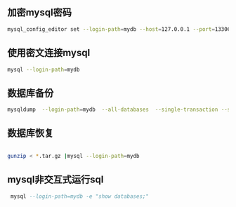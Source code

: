 ## 加密mysql密码
```bash
mysql_config_editor set --login-path=mydb --host=127.0.0.1 --port=13306 --user=root --password
```

## 使用密文连接mysql

```bash
mysql --login-path=mydb
```

## 数据库备份

```bash
mysqldump  --login-path=mydb  --all-databases  --single-transaction --set-gtid-purged=OFF |gzip >/bck/data/xx-`date +%Y%m%d%H%M`.tar.gz
```

## 数据库恢复

```bash

gunzip < *.tar.gz |mysql --login-path=mydb 
```


## mysql非交互式运行sql

```sql
 mysql --login-path=mydb -e "show databases;"
```
